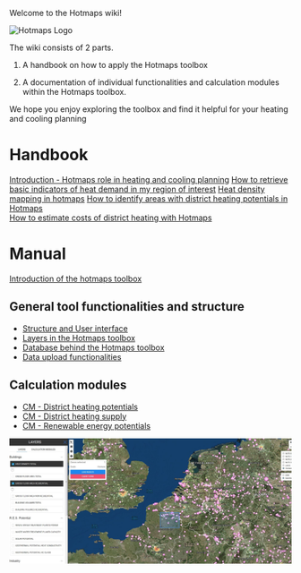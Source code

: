 Welcome to the Hotmaps wiki!

![Hotmaps Logo](https://www.hotmaps-project.eu/wp-content/uploads/2017/02/logo.svg)

The wiki consists of 2 parts.

1) A handbook on how to apply the Hotmaps toolbox

2) A documentation of individual functionalities and calculation modules within the Hotmaps toolbox.

We hope you enjoy exploring the toolbox and find it helpful for your heating and cooling planning

# Handbook
[Introduction - Hotmaps role in heating and cooling planning](tutorial1)
[How to retrieve basic indicators of heat demand in my region of interest](tutorial2)
[Heat density mapping in hotmaps](tutorial3)
[How to identify areas with district heating potentials in Hotmaps](tutorial4)  
[How to estimate costs of district heating with Hotmaps](tutorial5)  

# Manual
[Introduction of the hotmaps toolbox](module1)
## General tool functionalities and structure
* [Structure and User interface](module2)
* [Layers in the Hotmaps toolbox](module3)
* [Database behind the Hotmaps toolbox](module4)
* [Data upload functionalities](module5)
## Calculation modules
* [CM - District heating potentials](module6)
* [CM - District heating supply](module7)  
* [CM - Renewable energy potentials](module8)


![](https://github.com/HotMaps/hotmaps_wiki/blob/master/Images/Hotmaps_test.JPG)